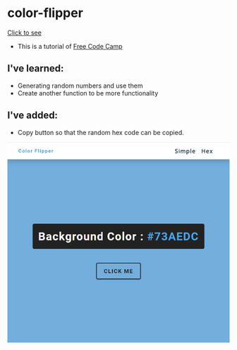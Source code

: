 # color-flipper

[Click to see](https://ayerdelen.github.io/color-flipper/hex.html)

- This is a tutorial of [Free Code Camp](https://www.youtube.com/watch?v=3PHXvlpOkf4&list=WL&index=21&t=21s)

## I've learned:
- Generating random numbers and use them
- Create another function to be more functionality

## I've added:
- Copy button so that the random hex code can be copied.

![.](ss.png)
